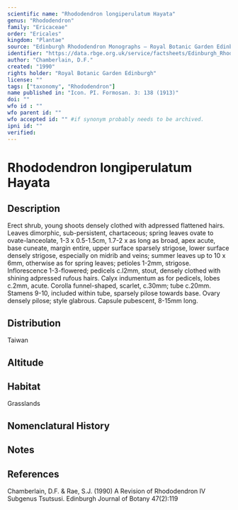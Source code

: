```yaml
---
scientific name: "Rhododendron longiperulatum Hayata"
genus: "Rhododendron"
family: "Ericaceae"
order: "Ericales"
kingdom: "Plantae"
source: "Edinburgh Rhododendron Monographs – Royal Botanic Garden Edinburgh"
identifier: "https://data.rbge.org.uk/service/factsheets/Edinburgh_Rhododendron_Monographs.xhtml"
author: "Chamberlain, D.F."
created: "1990"
rights holder: "Royal Botanic Garden Edinburgh"
license: ""
tags: ["taxonomy", "Rhododendron"]
name published in: "Icon. PI. Formosan. 3: 138 (1913)"
doi: ""
wfo id : ""
wfo parent id: ""
wfo accepted id: "" #if synonym probably needs to be archived.                      
ipni id: ""
verified:
---
```


                       

# Rhododendron longiperulatum Hayata

## Description
Erect shrub, young shoots densely clothed with adpressed flattened hairs. Leaves dimorphic, sub-persistent, chartaceous; spring leaves ovate to ovate-lanceolate, 1-3 x 0.5-1.5cm, 1.7-2 x as long as broad, apex acute, base cuneate, margin entire, upper surface sparsely strigose, lower surface densely strigose, especially on midrib and veins; summer leaves up to 10 x 6mm, otherwise as for spring leaves; petioles 1-2mm, strigose. Inflorescence 1-3-flowered; pedicels c.l2mm, stout, densely clothed with shining adpressed rufous hairs. Calyx indumentum as for pedicels, lobes c.2mm, acute. Corolla funnel-shaped, scarlet, c.30mm; tube c.20mm. Stamens 9-10, included within tube, sparsely pilose towards base. Ovary densely pilose; style glabrous. Capsule pubescent, 8-15mm long.

## Distribution
Taiwan

## Altitude


## Habitat
Grasslands

## Nomenclatural History

                       
## Notes


## References

Chamberlain, D.F. & Rae, S.J. (1990) A Revision of Rhododendron IV Subgenus Tsutsusi. Edinburgh Journal of Botany 47(2):119
